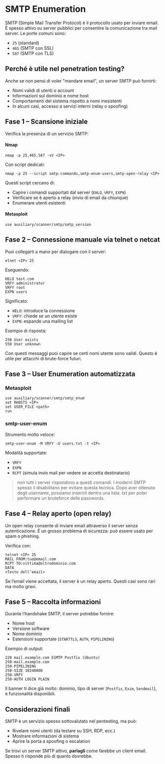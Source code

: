# SMTP Enumeration

SMTP (Simple Mail Transfer Protocol) è il protocollo usato per inviare email. È spesso attivo su server pubblici per consentire la comunicazione tra mail server. Le porte comuni sono:

- `25` (standard)
- `465` (SMTP con SSL)
- `587` (SMTP con TLS)

## Perché è utile nel penetration testing?

Anche se non pensi di voler "mandare email", un server SMTP può fornirti:

- Nomi validi di utenti o account
- Informazioni sul dominio e nome host
- Comportamenti del sistema rispetto a nomi inesistenti
- In alcuni casi, accesso a servizi interni (relay o spoofing)

## Fase 1 – Scansione iniziale

Verifica la presenza di un servizio SMTP:
#### Nmap
`nmap -p 25,465,587 -sV <IP>`

Con script dedicati:

`nmap -p 25 --script smtp-commands,smtp-enum-users,smtp-open-relay <IP>`

Questi script cercano di:

- Capire i comandi supportati dal server (`EHLO`, `VRFY`, `EXPN`)
- Verificare se è aperto a relay (invio di email da chiunque)
- Enumerare utenti esistenti

#### Metasploit
`use ausiliary/scanner/smtp/smtp_version`

## Fase 2 – Connessione manuale via telnet o netcat

Puoi collegarti a mano per dialogare con il server:

`elnet <IP> 25`

Eseguendo:

`HELO test.com` <br>
`VRFY administrator` <br>
`VRFY root` <br>
`EXPN users`

Significato:

- `HELO`: introduce la connessione
- `VRFY`: chiede se un utente esiste
- `EXPN`: espande una mailing list

Esempio di risposta:
```
250 User exists
550 User unknown
```

Con questi messaggi puoi capire se certi nomi utente sono validi. Questo è utile per attacchi di brute-force futuri.

## Fase 3 – User Enumeration automatizzata

### Metasploit

`use auxiliary/scanner/smtp/smtp_enum` <br>
`set RHOSTS <IP>` <br>
`set USER_FILE <path>` <br>
`run` <br>

### smtp-user-enum

Strumento molto veloce:

`smtp-user-enum -M VRFY -U users.txt -t <IP>`

Modalità supportate:

- `VRFY`
- `EXPN`
- `RCPT` (simula invio mail per vedere se accetta destinatario)

>non tutti i server rispondono a questi comandi. I moderni SMTP spesso li disabilitano per evitare questa tecnica.
Dopo aver ottenuto degli username, possiamo inserirli dentro una lista .txt per poter performare un bruteforce delle passwords.

## Fase 4 – Relay aperto (open relay)

Un open relay consente di inviare email attraverso il server senza autenticazione. È un grosso problema di sicurezza: può essere usato per spam o phishing.

Verifica con:

`telnet <IP> 25` <br>
`MAIL FROM:tuo@email.com` <br>
`RCPT TO:vittima@altrodominio.com` <br>
`DATA` <br>
`<Testo dell’email>` <br>

Se l’email viene accettata, il server è un relay aperto. Questi casi sono rari ma molto gravi.

## Fase 5 – Raccolta informazioni

Durante l’handshake SMTP, il server potrebbe fornire:

- Nome host
- Versione software
- Nome dominio
- Estensioni supportate (`STARTTLS`, `AUTH`, `PIPELINING`)

Esempio di output:
```
220 mail.example.com ESMTP Postfix (Ubuntu)
250-mail.example.com
250-PIPELINING
250-SIZE 10240000
250-VRFY
250-AUTH LOGIN PLAIN
```

Il banner ti dice già molto: dominio, tipo di server (`Postfix`, `Exim`, `Sendmail`), e funzionalità disponibili.

## Considerazioni finali

SMTP è un servizio spesso sottovalutato nel pentesting, ma può:

- Rivelare nomi utenti (da testare su SSH, RDP, ecc.)
- Mostrare informazioni di sistema
- Aprire la porta a spoofing o escalation

Se trovi un server SMTP attivo, **parlagli** come farebbe un client email. Spesso ti risponde più di quanto dovrebbe.
